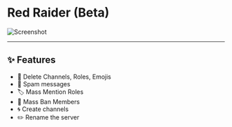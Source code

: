 # Red Raider (Beta)

![Screenshot](https://github.com/user-attachments/assets/99d68d29-a579-4360-9614-1fb1c4ca0a40)

---
## ✨ Features

- 🚫 Delete Channels, Roles, Emojis
- 📢 Spam messages 
- 🏷️ Mass Mention Roles
- 🚷 Mass Ban Members
- 🌀 Create channels
- ✏️ Rename the server




